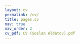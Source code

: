 ```yaml
---
layout: cv
permalink: /cv/
title: pages.cv
nav: true
nav_order: 2
cv_pdf: CV (Soslan Aldatov).pdf
---
```


